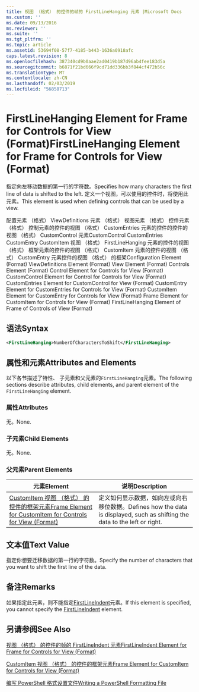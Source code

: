 ```yaml
---
title: 视图 （格式） 的控件的帧的 FirstLineHanging 元素 |Microsoft Docs
ms.custom: ''
ms.date: 09/13/2016
ms.reviewer: ''
ms.suite: ''
ms.tgt_pltfrm: ''
ms.topic: article
ms.assetid: 53694f08-57f7-4185-b443-1636a0918afc
caps.latest.revision: 8
ms.openlocfilehash: 387340cd9b0aae2ad0419b187d96ab4fee183d5a
ms.sourcegitcommit: b6871f21bd666f9cd71dd336bb3f844cf472b56c
ms.translationtype: MT
ms.contentlocale: zh-CN
ms.lasthandoff: 02/03/2019
ms.locfileid: "56858713"
---
```

# <a name="firstlinehanging-element-for-frame-for-controls-for-view-format"></a><span data-ttu-id="3636d-102">FirstLineHanging Element for Frame for Controls for View (Format)</span><span class="sxs-lookup"><span data-stu-id="3636d-102">FirstLineHanging Element for Frame for Controls for View (Format)</span></span>

<span data-ttu-id="3636d-103">指定向左移动数据的第一行的字符数。</span><span class="sxs-lookup"><span data-stu-id="3636d-103">Specifies how many characters the first line of data is shifted to the left.</span></span> <span data-ttu-id="3636d-104">定义一个视图，可以使用的控件时，将使用此元素。</span><span class="sxs-lookup"><span data-stu-id="3636d-104">This element is used when defining controls that can be used by a view.</span></span>

<span data-ttu-id="3636d-105">配置元素 （格式） ViewDefinitions 元素 （格式） 视图元素 （格式） 控件元素 （格式） 控制元素的控件的视图 （格式） CustomEntries 元素的控件的控件的视图 （格式） CustomControl 元素CustomControl CustomEntries CustomEntry CustomItem 视图 （格式） FirstLineHanging 元素的控件的视图 （格式） 框架元素的控件的视图 （格式） CustomItem 元素的控件的视图 （格式） CustomEntry 元素控件的视图 （格式） 的框架</span><span class="sxs-lookup"><span data-stu-id="3636d-105">Configuration Element (Format) ViewDefinitions Element (Format) View Element (Format) Controls Element (Format) Control Element for Controls for View (Format) CustomControl Element for Control for Controls for View (Format) CustomEntries Element for CustomControl for View (Format) CustomEntry Element for CustomEntries for Controls for View (Format) CustomItem Element for CustomEntry for Controls for View (Format) Frame Element for CustomItem for Controls for View (Format) FirstLineHanging Element of Frame of Controls of View (Format)</span></span>

## <a name="syntax"></a><span data-ttu-id="3636d-106">语法</span><span class="sxs-lookup"><span data-stu-id="3636d-106">Syntax</span></span>

```xml
<FirstLineHanging>NumberOfCharactersToShift</FirstLineHanging>
```

## <a name="attributes-and-elements"></a><span data-ttu-id="3636d-107">属性和元素</span><span class="sxs-lookup"><span data-stu-id="3636d-107">Attributes and Elements</span></span>

<span data-ttu-id="3636d-108">以下各节描述了特性、 子元素和父元素的`FirstLineHanging`元素。</span><span class="sxs-lookup"><span data-stu-id="3636d-108">The following sections describe attributes, child elements, and parent element of the `FirstLineHanging` element.</span></span>

### <a name="attributes"></a><span data-ttu-id="3636d-109">属性</span><span class="sxs-lookup"><span data-stu-id="3636d-109">Attributes</span></span>

<span data-ttu-id="3636d-110">无。</span><span class="sxs-lookup"><span data-stu-id="3636d-110">None.</span></span>

### <a name="child-elements"></a><span data-ttu-id="3636d-111">子元素</span><span class="sxs-lookup"><span data-stu-id="3636d-111">Child Elements</span></span>

<span data-ttu-id="3636d-112">无。</span><span class="sxs-lookup"><span data-stu-id="3636d-112">None.</span></span>

### <a name="parent-elements"></a><span data-ttu-id="3636d-113">父元素</span><span class="sxs-lookup"><span data-stu-id="3636d-113">Parent Elements</span></span>

|<span data-ttu-id="3636d-114">元素</span><span class="sxs-lookup"><span data-stu-id="3636d-114">Element</span></span>|<span data-ttu-id="3636d-115">说明</span><span class="sxs-lookup"><span data-stu-id="3636d-115">Description</span></span>|
|-------------|-----------------|
|[<span data-ttu-id="3636d-116">CustomItem 视图 （格式） 的控件的框架元素</span><span class="sxs-lookup"><span data-stu-id="3636d-116">Frame Element for CustomItem for Controls for View (Format)</span></span>](./frame-element-for-customitem-for-controls-for-view-format.md)|<span data-ttu-id="3636d-117">定义如何显示数据，如向左或向右移位数据。</span><span class="sxs-lookup"><span data-stu-id="3636d-117">Defines how the data is displayed, such as shifting the data to the left or right.</span></span>|

## <a name="text-value"></a><span data-ttu-id="3636d-118">文本值</span><span class="sxs-lookup"><span data-stu-id="3636d-118">Text Value</span></span>

<span data-ttu-id="3636d-119">指定你想要迁移数据的第一行的字符数。</span><span class="sxs-lookup"><span data-stu-id="3636d-119">Specify the number of characters that you want to shift the first line of the data.</span></span>

## <a name="remarks"></a><span data-ttu-id="3636d-120">备注</span><span class="sxs-lookup"><span data-stu-id="3636d-120">Remarks</span></span>

<span data-ttu-id="3636d-121">如果指定此元素，则不能指定[FirstLineIndent](./firstlineindent-element-for-frame-for-controls-for-view-format.md)元素。</span><span class="sxs-lookup"><span data-stu-id="3636d-121">If this element is specified, you cannot specify the [FirstLineIndent](./firstlineindent-element-for-frame-for-controls-for-view-format.md) element.</span></span>

## <a name="see-also"></a><span data-ttu-id="3636d-122">另请参阅</span><span class="sxs-lookup"><span data-stu-id="3636d-122">See Also</span></span>

[<span data-ttu-id="3636d-123">视图 （格式） 的控件的帧的 FirstLineIndent 元素</span><span class="sxs-lookup"><span data-stu-id="3636d-123">FirstLineIndent Element for Frame for Controls for View (Format)</span></span>](./firstlineindent-element-for-frame-for-controls-for-view-format.md)

[<span data-ttu-id="3636d-124">CustomItem 视图 （格式） 的控件的框架元素</span><span class="sxs-lookup"><span data-stu-id="3636d-124">Frame Element for CustomItem for Controls for View (Format)</span></span>](./frame-element-for-customitem-for-controls-for-view-format.md)

[<span data-ttu-id="3636d-125">编写 PowerShell 格式设置文件</span><span class="sxs-lookup"><span data-stu-id="3636d-125">Writing a PowerShell Formatting File</span></span>](./writing-a-powershell-formatting-file.md)
